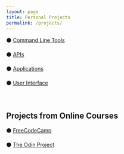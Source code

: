```yaml
---
layout: page
title: Personal Projects
permalink: /projects/
---
```


<section class="intro">
  <div class="container">
    <p>⚫ <a href="{{ '/work/cli' | prepend: site.baseurl | prepend: site.url }}">Command Line Tools</a></p>
    <p>⚫ <a href="{{ '/work/api' | prepend: site.baseurl | prepend: site.url }}">APIs</a></p>
    <p>⚫ <a href="{{ '/work/webapp' | prepend: site.baseurl | prepend: site.url }}">Applications</a></p>
    <p>⚫ <a href="{{ '/work/ui' | prepend: site.baseurl | prepend: site.url }}">User Interface</a></p>
  </div>

  <br>

  <h2>Projects from Online Courses</h2>
  <section class="intro">
  <div class="container">
    <p>⚫ <a href="{{ '/work/freecodecamp' | prepend: site.baseurl | prepend: site.url }}">FreeCodeCamp</a></p>
    <p>⚫ <a href="{{ '/work/odin' | prepend: site.baseurl | prepend: site.url }}">The Odin Project</a></p>
    <!-- <p>⚫ <a href="{{ '/work/launch' | prepend: site.baseurl | prepend: site.url }}">Launch School</a></p> -->
  </div>

  <br>
</section>

